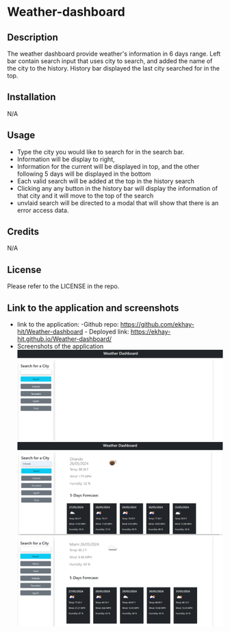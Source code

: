 # Weather-dashboard

## Description
The weather dashboard provide weather's information in 6 days range. Left bar contain search input that uses city to search, and added the name of the city to the history. History bar displayed the last city searched for in the top.

## Installation

N/A

## Usage

- Type the city you would like to search for in the search bar.
- Information will be display to right, 
- Information for the current will be displayed in top, and the other following 5 days will be displayed in the bottom
- Each valid search will be added at the top in the history search
- Clicking any any button in the history bar will display the information of that city and it will move to the top of the search 
-  unvlaid search will be directed to a modal that will show that there is an error access data.

## Credits

N/A

## License

Please refer to the LICENSE in the repo.

## Link to the application and screenshots
* link to the application: 
                        -Github repo: https://github.com/ekhay-hit/Weather-dashboard
                        - Deployed link: https://ekhay-hit.github.io/Weather-dashboard/
* Screenshots of the application
![alt text](./assets/images/image-1.png)
![alt text](./assets/images/image.png)
![alt text](./assets/images/image-2.png)


